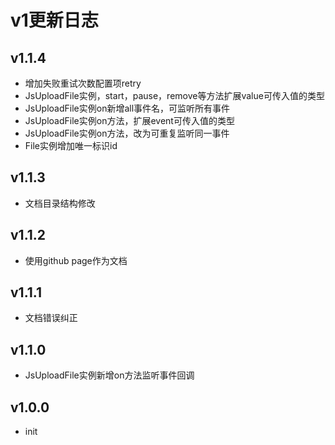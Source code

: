# v1更新日志

## v1.1.4
+ 增加失败重试次数配置项retry
+ JsUploadFile实例，start，pause，remove等方法扩展value可传入值的类型
+ JsUploadFile实例on新增all事件名，可监听所有事件
+ JsUploadFile实例on方法，扩展event可传入值的类型
+ JsUploadFile实例on方法，改为可重复监听同一事件
+ File实例增加唯一标识id

## v1.1.3
+ 文档目录结构修改

## v1.1.2
+ 使用github page作为文档

## v1.1.1
+ 文档错误纠正

## v1.1.0
+ JsUploadFile实例新增on方法监听事件回调

## v1.0.0
+ init
